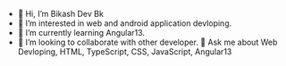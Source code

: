 - 👋 Hi, I’m Bikash Dev Bk
- 👀 I’m interested in web and android application devloping.
- 🌱 I’m currently learning Angular13.
- 💞️ I’m looking to collaborate with other developer.
💬 Ask me about Web Devloping, HTML, TypeScript, CSS, JavaScript, Angular13

<!---
Bikash-Dev-Bk/Bikash-Dev-Bk is a ✨ special ✨ repository because its `README.md` (this file) appears on your GitHub profile.
You can click the Preview link to take a look at your changes.
--->
